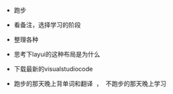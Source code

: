 
* 跑步
* 看备注，选择学习的阶段
* 整理各种
* 思考下layui的这种布局是为什么
* 下载最新的visualstudiocode


* 跑步的那天晚上背单词和翻译  ，  不跑步的那天晚上学习









